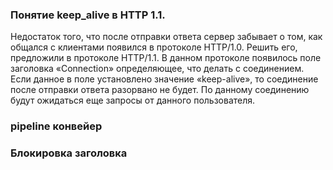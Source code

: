 
### Понятие keep_alive в HTTP 1.1.
Недостаток того, что после отправки ответа сервер забывает о том, как общался с клиентами появился в протоколе HTTP/1.0. Решить его, предложили в протоколе HTTP/1.1. В данном протоколе появилось поле заголовка «Connection» определяющее, что делать с соединением. Если данное в поле установлено значение «keep-alive», то соединение после отправки ответа разорвано не будет. По данному соединению будут ожидаться еще запросы от данного пользователя.

### pipeline конвейер


### Блокировка заголовка